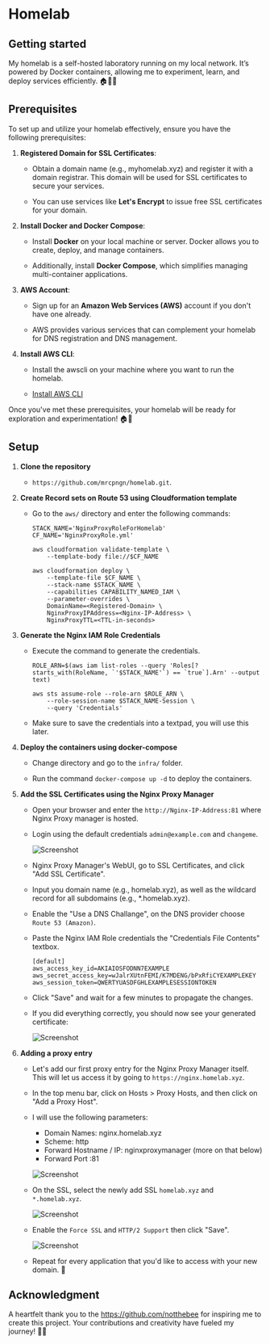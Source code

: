 # Homelab

## Getting started
My homelab is a self-hosted laboratory running on my local network. It’s powered by Docker containers, allowing me to experiment, learn, and deploy services efficiently. 🏠🚀🐳

## Prerequisites
To set up and utilize your homelab effectively, ensure you have the following prerequisites:

1. **Registered Domain for SSL Certificates**:
   - Obtain a domain name (e.g., myhomelab.xyz) and register it with a domain registrar. This domain will be used for SSL certificates to secure your services.
   
   - You can use services like **Let's Encrypt** to issue free SSL certificates for your domain.

2. **Install Docker and Docker Compose**:
   - Install **Docker** on your local machine or server. Docker allows you to create, deploy, and manage containers.

   - Additionally, install **Docker Compose**, which simplifies managing multi-container applications.

3. **AWS Account**:
   - Sign up for an **Amazon Web Services (AWS)** account if you don't have one already.

   - AWS provides various services that can complement your homelab for DNS registration and DNS management.

4. **Install AWS CLI**:
    - Install the awscli on your machine where you want to run the homelab.

    - [Install AWS CLI](https://docs.aws.amazon.com/cli/latest/userguide/getting-started-install.html)


Once you've met these prerequisites, your homelab will be ready for exploration and experimentation! 🏠🚀

## Setup

1. **Clone the repository**
    - ``` https://github.com/mrcpngn/homelab.git ```.

2. **Create Record sets on Route 53 using Cloudformation template**
    - Go to the ```aws/``` directory and enter the following commands:
        ```
        STACK_NAME='NginxProxyRoleForHomelab'
        CF_NAME='NginxProxyRole.yml'

        aws cloudformation validate-template \
            --template-body file://$CF_NAME

        aws cloudformation deploy \
            --template-file $CF_NAME \
            --stack-name $STACK_NAME \
            --capabilities CAPABILITY_NAMED_IAM \
            --parameter-overrides \
            DomainName=<Registered-Domain> \
            NginxProxyIPAddress=<Nginx-IP-Address> \
            NginxProxyTTL=<TTL-in-seconds>
        ```

3. **Generate the Nginx IAM Role Credentials**
    - Execute the command to generate the credentials.

        ```
        ROLE_ARN=$(aws iam list-roles --query 'Roles[?starts_with(RoleName, `'$STACK_NAME'`) == `true`].Arn' --output text)
        
        aws sts assume-role --role-arn $ROLE_ARN \
            --role-session-name $STACK_NAME-Session \
            --query 'Credentials'
        ```
    - Make sure to save the credentials into a textpad, you will use this later.
    
4. **Deploy the containers using docker-compose**
    - Change directory and go to the ```infra/``` folder.

    - Run the command ```docker-compose up -d``` to deploy the containers.

5. **Add the SSL Certificates using the Nginx Proxy Manager**
    - Open your browser and enter the ```http://Nginx-IP-Address:81``` where Nginx Proxy manager is hosted.

    - Login using the default credentials ```admin@example.com``` and ```changeme```.

        ![Screenshot](screenshots/nginx-home.png)

    - Nginx Proxy Manager's WebUI, go to SSL Certificates, and click "Add SSL Certificate".

    - Input you domain name (e.g., homelab.xyz), as well as the wildcard record for all subdomains (e.g., *.homelab.xyz).

    - Enable the "Use a DNS Challange", on the DNS provider choose ```Route 53 (Amazon)```.

    - Paste the Nginx IAM Role credentials the "Credentials File Contents" textbox.
        ```
        [default]
        aws_access_key_id=AKIAIOSFODNN7EXAMPLE
        aws_secret_access_key=wJalrXUtnFEMI/K7MDENG/bPxRfiCYEXAMPLEKEY
        aws_session_token=QWERTYUASDFGHLEXAMPLESESSIONTOKEN
        ```
    - Click "Save" and wait for a few minutes to propagate the changes.

    - If you did everything correctly, you should now see your generated certificate:

        ![Screenshot](screenshots/nginx-ssl.png)

6. **Adding a proxy entry**
    - Let's add our first proxy entry for the Nginx Proxy Manager itself. This will let us access it by going to ```https://nginx.homelab.xyz```.

    - In the top menu bar, click on Hosts > Proxy Hosts, and then click on "Add a Proxy Host". 
    - I will use the following parameters:
        - Domain Names: nginx.homelab.xyz
        - Scheme: http
        - Forward Hostname / IP: nginxproxymanager (more on that below)
        - Forward Port :81

        ![Screenshot](screenshots/nginx-proxy-host-add.png)
    
    - On the SSL, select the newly add SSL ```homelab.xyz``` and ```*.homelab.xyz```.

        ![Screenshot](screenshots/nginx-proxy-host-ssl1.png)

    - Enable the ```Force SSL``` and ```HTTP/2 Support``` then click "Save".

        ![Screenshot](screenshots/nginx-proxy-host-ssl2.png)

    - Repeat for every application that you'd like to access with your new domain. 🌟

## Acknowledgment
A heartfelt thank you to the https://github.com/notthebee for inspiring me to create this project. Your contributions and creativity have fueled my journey! 🙌🌟